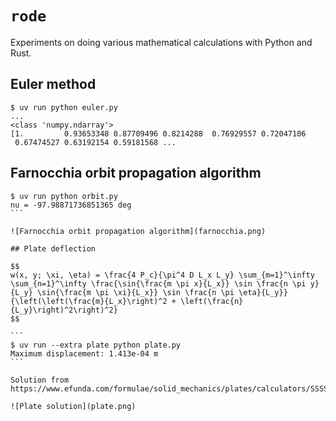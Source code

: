 # `rode`

Experiments on doing various mathematical calculations with Python and Rust.

## Euler method

```
$ uv run python euler.py
...
<class 'numpy.ndarray'>
[1.         0.93653348 0.87709496 0.8214288  0.76929557 0.72047106
 0.67474527 0.63192154 0.59181568 ...
```

## Farnocchia orbit propagation algorithm

````
$ uv run python orbit.py
nu = -97.98871736851365 deg
```

![Farnocchia orbit propagation algorithm](farnocchia.png)

## Plate deflection

$$
w(x, y; \xi, \eta) = \frac{4 P_c}{\pi^4 D L_x L_y} \sum_{m=1}^\infty \sum_{n=1}^\infty \frac{\sin{\frac{m \pi x}{L_x}} \sin \frac{n \pi y}{L_y} \sin{\frac{m \pi \xi}{L_x}} \sin \frac{n \pi \eta}{L_y}}{\left(\left(\frac{m}{L_x}\right)^2 + \left(\frac{n}{L_y}\right)^2\right)^2}
$$

```
$ uv run --extra plate python plate.py
Maximum displacement: 1.413e-04 m
```

Solution from https://www.efunda.com/formulae/solid_mechanics/plates/calculators/SSSS_PPoint.cfm:

![Plate solution](plate.png)

